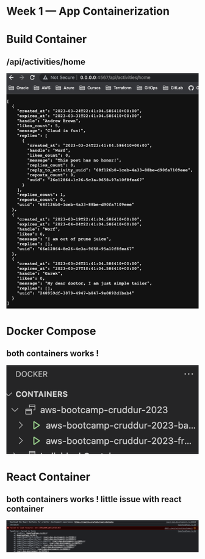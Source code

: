 # Week 1 — App Containerization

# Build Container 
## /api/activities/home
![Message](assets/week-1/ready.png)

# Docker Compose 
## both containers works !  
![Containers](assets/week-1/both.png)


# React Container
## both containers works ! little issue with react container 
![Error](assets/week-1/error.png)
